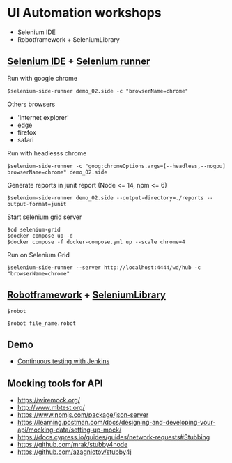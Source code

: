 # UI Automation workshops
* Selenium IDE
* Robotframework + SeleniumLibrary

## [Selenium IDE](https://www.selenium.dev/selenium-ide/) + [Selenium runner](https://www.selenium.dev/selenium-ide/docs/en/introduction/command-line-runner)

Run with google chrome
```
$selenium-side-runner demo_02.side -c "browserName=chrome"
```

Others browsers
* 'internet explorer'
* edge
* firefox
* safari

Run with headlesss chrome
```
$selenium-side-runner -c "goog:chromeOptions.args=[--headless,--nogpu] browserName=chrome" demo_02.side
```

Generate reports in junit report (Node <= 14, npm <= 6)
```
$selenium-side-runner demo_02.side --output-directory=./reports --output-format=junit
```

Start selenium grid server
```
$cd selenium-grid
$docker compose up -d
$docker compose -f docker-compose.yml up --scale chrome=4
```

Run on Selenium Grid
```
$selenium-side-runner --server http://localhost:4444/wd/hub -c "browserName=chrome"
```

## [Robotframework](https://robotframework.org/) + [SeleniumLibrary](https://robotframework.org/SeleniumLibrary/SeleniumLibrary.html)
```
$robot

$robot file_name.robot
```

## Demo
* [Continuous testing with Jenkins](https://github.com/up1/demo-for-test)

## Mocking tools for API
* https://wiremock.org/
* http://www.mbtest.org/
* https://www.npmjs.com/package/json-server
* https://learning.postman.com/docs/designing-and-developing-your-api/mocking-data/setting-up-mock/
* https://docs.cypress.io/guides/guides/network-requests#Stubbing
* https://github.com/mrak/stubby4node
* https://github.com/azagniotov/stubby4j
